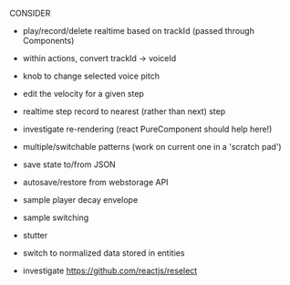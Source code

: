 CONSIDER
- play/record/delete realtime based on trackId (passed through Components)
- within actions, convert trackId -> voiceId


- knob to change selected voice pitch
- edit the velocity for a given step
- realtime step record to nearest (rather than next) step
- investigate re-rendering (react PureComponent should help here!)

- multiple/switchable patterns (work on current one in a 'scratch pad')
- save state to/from JSON
- autosave/restore from webstorage API
- sample player decay envelope
- sample switching
- stutter

- switch to normalized data stored in entities
- investigate https://github.com/reactjs/reselect
